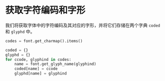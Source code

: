 # 获取字符编码和字形

我们将获取字体中的字符编码及其对应的字形，并将它们存储在两个字典 `coded` 和 `glyphd` 中。

```python
codes = font.get_charmap().items()

coded = {}
glyphd = {}
for ccode, glyphind in codes:
    name = font.get_glyph_name(glyphind)
    coded[name] = ccode
    glyphd[name] = glyphind
```
